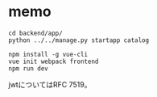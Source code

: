 

# memo




```
cd backend/app/
python ../../manage.py startapp catalog

npm install -g vue-cli
vue init webpack frontend
npm run dev
```

jwtについてはRFC 7519。
